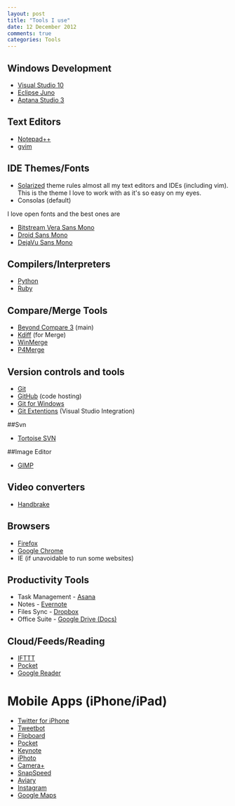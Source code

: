 ```yaml
---
layout: post
title: "Tools I use"
date: 12 December 2012
comments: true
categories: Tools
---
```

## Windows Development
- [Visual Studio 10](http://www.microsoft.com/visualstudio)
- [Eclipse Juno](http://www.eclipse.org/)
- [Aptana Studio 3](http://www.aptana.com/)

## Text Editors
- [Notepad++](http://notepad-plus-plus.org/)
- [gvim](http://www.vim.org/download.php)

## IDE Themes/Fonts
- [Solarized](http://ethanschoonover.com/solarized) theme rules almost all my text editors and IDEs (including vim). This is the theme I love to work with as it's so easy on my eyes.
- Consolas (default)

I love open fonts and the best ones are 

- [Bitstream Vera Sans Mono](http://en.wikipedia.org/wiki/Bitstream_Vera)
- [Droid Sans Mono](http://www.google.com/webfonts/specimen/Droid+Sans+Mono)
- [DejaVu Sans Mono](http://dejavu-fonts.org/wiki/Main_Page)

## Compilers/Interpreters
- [Python](http://www.python.org/)
- [Ruby](http://www.ruby-lang.org/)

## Compare/Merge Tools
- [Beyond Compare 3](http://www.scootersoftware.com/) (main)
- [Kdiff](http://kdiff3.sourceforge.net/) (for Merge)
- [WinMerge](http://winmerge.org/)
- [P4Merge](http://www.perforce.com/product/components/perforce_visual_merge_and_diff_tools)

## Version controls and tools
- [Git](http://git-scm.com/)
- [GitHub](https://github.com/) (code hosting)
- [Git for Windows](http://windows.github.com/)
- [Git Extentions](http://code.google.com/p/gitextensions/) (Visual Studio Integration)

##Svn
- [Tortoise SVN](http://tortoisesvn.net/)

##Image Editor
- [GIMP](http://www.gimp.org/)

## Video converters
- [Handbrake](http://handbrake.fr/)

## Browsers
- [Firefox](http://www.mozilla.org/en-US/firefox/fx/)
- [Google Chrome](https://www.google.com/intl/en/chrome/browser/)
- IE (if unavoidable to run some websites)

## Productivity Tools
- Task Management - [Asana](https://asana.com/)
- Notes - [Evernote](http://evernote.com/)
- Files Sync - [Dropbox](http://evernote.com/)
- Office Suite - [Google Drive (Docs)](https://drive.google.com/#)

## Cloud/Feeds/Reading
- [IFTTT](https://ifttt.com/)
- [Pocket](http://getpocket.com/)
- [Google Reader](http://www.google.com/reader/view/)

# Mobile Apps (iPhone/iPad)
- [Twitter for iPhone](https://twitter.com/download/iphone)
- [Tweetbot](http://tapbots.com/software/tweetbot/)
- [Flipboard](http://flipboard.com/)
- [Pocket](http://getpocket.com/)
- [Keynote](http://www.apple.com/iwork/keynote/)
- [iPhoto](http://www.apple.com/ilife/iphoto/)
- [Camera+](http://campl.us/)
- [SnapSpeed](http://www.snapseed.com/)
- [Aviary](http://www.aviary.com/)
- [Instagram](http://instagram.com/)
- [Google Maps](https://maps.google.co.in/)


